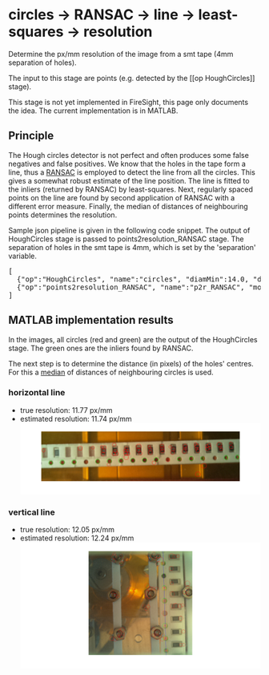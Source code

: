 # circles -> **RANSAC -> line -> least-squares** -> resolution
Determine the px/mm resolution of the image from a smt tape (4mm separation of holes).

The input to this stage are points (e.g. detected by the [[op HoughCircles]] stage).

This stage is not yet implemented in FireSight, this page only documents the idea. The current implementation is in MATLAB.

## Principle

The Hough circles detector is not perfect and often produces some false negatives and false positives. We know that the holes in the tape form a line, thus a [RANSAC](https://en.wikipedia.org/wiki/RANSAC) is employed to detect the line from all the circles. This gives a somewhat robust estimate of the line position. The line is fitted to the inliers (returned by RANSAC) by least-squares. Next, regularly spaced points on the line are found by second application of RANSAC with a different error measure. Finally, the median of distances of neighbouring points determines the resolution.

Sample json pipeline is given in the following code snippet. The output of HoughCircles stage is passed to points2resolution_RANSAC stage. The separation of holes in the smt tape is 4mm, which is set by the 'separation' variable.

<pre>
[
  {"op":"HoughCircles", "name":"circles", "diamMin":14.0, "diamMax":20.0, "show":1},
  {"op":"points2resolution_RANSAC", "name":"p2r_RANSAC", "model":"circles", "separation":4.0}
]
</pre>


## MATLAB implementation results
In the images, all circles (red and green) are the output of the HoughCircles stage. The green ones are the inliers found by RANSAC.

The next step is to determine the distance (in pixels) of the holes' centres. For this a [median](https://en.wikipedia.org/wiki/Median) of distances of neighbouring circles is used.

### horizontal line
* true resolution: 11.77 px/mm
* estimated resolution: 11.74 px/mm
![8mm](img/8mm_line_circles_RANSAC.png)

### vertical line
* true resolution: 12.05 px/mm
* estimated resolution: 12.24 px/mm
![8mm vertical](img/8mm-vert_line_circles_RANSAC.png)